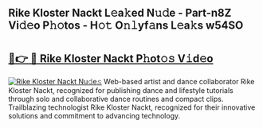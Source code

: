 ## Rike Kloster Nackt L𝚎a𝚔ed N𝚞𝚍e - Part-n8Z Vi𝚍𝚎o P𝚑𝚘tos - H𝚘𝚝 O𝚗𝚕yf𝚊ns L𝚎a𝚔s w54SO

# <h2><a href="http://kfd36b.oniu.top/?m=Rike+Kloster+Nackt">🔗👉 🔴 Rike Kloster Nackt P𝚑ot𝚘𝚜 V𝚒d𝚎o</a></h2>

[![Rike Kloster Nackt Nu𝚍e𝚜](https://i.imgur.com/0qMVB7G.gif)](http://kfd36b.oniu.top/?m=Rike+Kloster+Nackt)
Web-based artist and dance collaborator Rike Kloster Nackt, recognized for publishing dance and lifestyle tutorials through solo and collaborative dance routines and compact clips. Trailblazing technologist Rike Kloster Nackt, recognized for their innovative solutions and commitment to advancing technology.  
